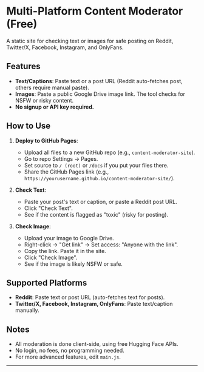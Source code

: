 # Multi-Platform Content Moderator (Free)

A static site for checking text or images for safe posting on Reddit, Twitter/X, Facebook, Instagram, and OnlyFans.

## Features

- **Text/Captions**: Paste text or a post URL (Reddit auto-fetches post, others require manual paste).
- **Images**: Paste a public Google Drive image link. The tool checks for NSFW or risky content.
- **No signup or API key required.**

## How to Use

1. **Deploy to GitHub Pages**:
   - Upload all files to a new GitHub repo (e.g., `content-moderator-site`).
   - Go to repo Settings → Pages.
   - Set source to `/ (root)` or `/docs` if you put your files there.
   - Share the GitHub Pages link (e.g., `https://yourusername.github.io/content-moderator-site/`).

2. **Check Text**:
   - Paste your post's text or caption, or paste a Reddit post URL.
   - Click "Check Text".
   - See if the content is flagged as "toxic" (risky for posting).

3. **Check Image**:
   - Upload your image to Google Drive.
   - Right-click → "Get link" → Set access: "Anyone with the link".
   - Copy the link. Paste it in the site.
   - Click "Check Image".
   - See if the image is likely NSFW or safe.

## Supported Platforms

- **Reddit**: Paste text or post URL (auto-fetches text for posts).
- **Twitter/X, Facebook, Instagram, OnlyFans**: Paste text/caption manually.

## Notes

- All moderation is done client-side, using free Hugging Face APIs.
- No login, no fees, no programming needed.
- For more advanced features, edit `main.js`.

---